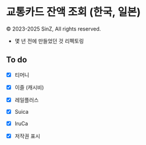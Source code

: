 # 교통카드 잔액 조회 (한국, 일본)
© 2023-2025 SinZ, All rights reserved.

- 몇 년 전에 만들었던 것 리펙토링

## To do
- [x] 티머니
- [x] 이즐 (캐시비)
- [x] 레일플러스
- [x] Suica
- [x] IruCa
- [x] 저작권 표시

